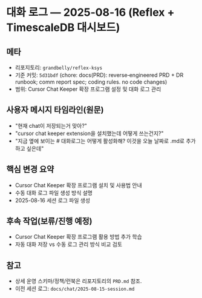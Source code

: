 # 대화 로그 — 2025-08-16 (Reflex + TimescaleDB 대시보드)

## 메타
- 리포지토리: `grandbelly/reflex-ksys`
- 기준 커밋: `5d31bdf` (chore: docs(PRD): reverse‑engineered PRD + DR runbook; comm report spec; coding rules. no code changes)
- 범위: Cursor Chat Keeper 확장 프로그램 설정 및 대화 로그 관리

## 사용자 메시지 타임라인(원문)
- "현재 chat이 저장되는거 맞아?"
- "cursor chat keeper extension을 설치했는데 어떻게 쓰는건지?"
- "지금 옆에 보이는 # 대화로그는 어떻게 활성화해? 이것을 오늘 날짜로 .md로 추가하고 싶은데"

## 핵심 변경 요약
- Cursor Chat Keeper 확장 프로그램 설치 및 사용법 안내
- 수동 대화 로그 파일 생성 방식 설명
- 2025-08-16 세션 로그 파일 생성

## 후속 작업(보류/진행 예정)
- Cursor Chat Keeper 확장 프로그램 활용 방법 추가 학습
- 자동 대화 저장 vs 수동 로그 관리 방식 비교 검토

## 참고
- 상세 운영 스키마/정책/런북은 리포지토리의 `PRD.md` 참조.
- 이전 세션 로그: `docs/chat/2025-08-15-session.md`
